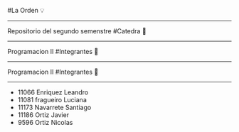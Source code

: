 #La Orden 💡

---

Repositorio del segundo semenstre
#Catedra 📄

---

Programacion II
#Integrantes 📄

---

Programacion II
#Integrantes 📄

---

- 11066 Enriquez Leandro
- 11081 fragueiro Luciana
- 11173 Navarrete Santiago
- 11186 Ortiz Javier
- 9596 Ortiz Nicolas
